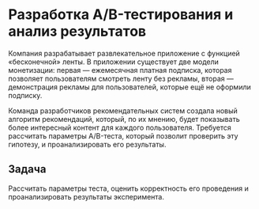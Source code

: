 # Разработка A/B-тестирования и анализ результатов

Компания разрабатывает развлекательное приложение с функцией «бесконечной» ленты. В приложении существует две модели монетизации: первая — ежемесячная платная подписка, которая позволяет пользователям смотреть ленту без рекламы, вторая — демонстрация рекламы для пользователей, которые ещё не оформили подписку.

Команда разработчиков рекомендательных систем создала новый алгоритм рекомендаций, который, по их мнению, будет показывать более интересный контент для каждого пользователя. Требуется рассчитать параметры A/B-теста, который позволит проверить эту гипотезу, и проанализировать его результаты.

## Задача
Рассчитать параметры теста, оценить корректность его проведения и проанализировать результаты эксперимента.
